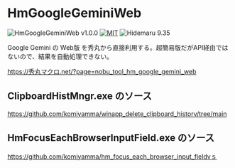 # HmGoogleGeminiWeb

![HmGoogleGeminiWeb v1.0.0](https://img.shields.io/badge/HmGoogleGeminiWeb-v1.0.0-6479ff.svg)
[![MIT](https://img.shields.io/badge/license-MIT-blue.svg?style=flat)](LICENSE)
![Hidemaru 9.35](https://img.shields.io/badge/Hidemaru-v9.35-6479ff.svg)

Google Gemini の Web版 を秀丸から直接利用する。超簡易版だがAPI経由ではないので、結果を自動処理できない。

https://秀丸マクロ.net/?page=nobu_tool_hm_google_gemini_web

## ClipboardHistMngr.exe のソース

https://github.com/komiyamma/winapp_delete_clipboard_history/tree/main

## HmFocusEachBrowserInputField.exe のソース

https://github.com/komiyamma/hm_focus_each_browser_input_fieldvｓ
